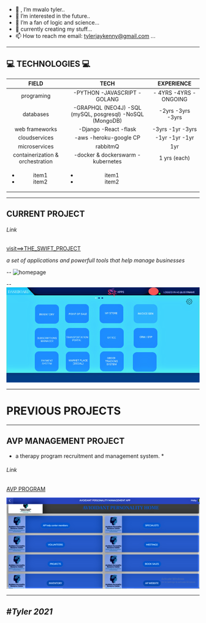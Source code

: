 - 👋 , I’m mwalo tyler..
- 👀 I’m interested in the future..
- 🌱 I’m a fan of logic and science...
- 💞️ currently creating my stuff... 
- 📫 How to reach me  <a> email: tylerjaykenny@gmail.com </a>...

<!---
tylerjay254/tylerjay254 is a ✨ special ✨ repository; no one in the universe has/can have it apart from tyler254
--->
---
💻 TECHNOLOGIES 💻
---
| FIELD | TECH | EXPERIENCE |
| :---: | :---:| :---:      |
| programing | -PYTHON -JAVASCRIPT -GOLANG | - 4YRS -4YRS -ONGOING|
| databases  |-GRAPHQL (NEO4J) -SQL (mySQL, posgresql) -NoSQL (MongoDB)| -2yrs -3yrs -3yrs|
| web frameworks | -Django -React -flask | -3yrs -1yr -3yrs |
| cloudservices | -aws -heroku\-google CP | -1yr -1yr -1yr  |
| microservices | rabbitmQ | 1yr|
| containerization & orchestration| -docker & dockerswarm -kubernetes | 1 yrs (each) |
| <ul><li>item1</li><li>item2</li></ul> |  <ul><li>item1</li><li>item2</li></ul>| 

---
  CURRENT PROJECT 
---
###### Link

[visit==>THE_SWIFT_PROJECT]( https://theswiftproject.herokuapp.com) 

*a set of applications and powerfull tools that help manage businesses*
  
--
![homepage](/gallery/1.png)

--
![DASHPAGE](/gallery/HOME.PNG)
  

---
  # PREVIOUS PROJECTS
---
 
 ## AVP MANAGEMENT PROJECT
 
 * a therapy program recruitment and management system. *
 ###### Link
 [AVP PROGRAM ](HTTPS://WWW.AVOIDANTS.ORG)
 
 ![DASHBOARD]( /gallery/homepage.PNG)
 
 ---
  #*Tyler 2021*
 ---
 




  
